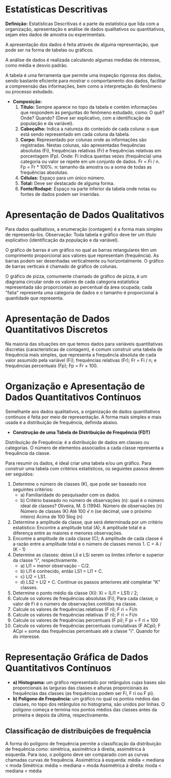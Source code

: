 # Estatísticas Descritivas

**Definição:** Estatísticas Descritivas é a parte da estatística que lida com a organização, apresentação e análise de dados qualitativos ou quantitativos, sejam eles dados de amostra ou experimentais.

A apresentação dos dados é feita através de alguma representação, que pode ser na forma de tabelas ou gráficos.

A análise de dados é realizada calculando algumas medidas de interesse, como média e desvio padrão.

A tabela é uma ferramenta que permite uma inspeção rigorosa dos dados, sendo bastante eficiente para mostrar o comportamento dos dados, facilitar a compreensão das informações, bem como a interpretação do fenômeno ou processo estudado.

- **Composição:**
    1. **Título:** Sempre aparece no topo da tabela e contém informações que respondem às perguntas do fenômeno estudado, como: O quê? Onde? Quando? (Deve ser explicativo, com a identificação da população e da variável).
    2. **Cabeçalho:** Indica a natureza do conteúdo de cada coluna: o que está sendo representado em cada coluna da tabela.
    3. **Corpo:** Representado por colunas onde as informações são registradas. Nestas colunas, são apresentadas frequências absolutas (Fi), frequências relativas (Fr) e frequências relativas em porcentagem (Fp). Onde: Fi indica quantas vezes (frequência) uma categoria ou valor se repete em um conjunto de dados. Fr = Fi / n. Fp = Fr * 100%. n: tamanho da amostra ou a soma de todas as frequências absolutas.
    4. **Células:** Espaço para um único número.
    5. **Total:** Deve ser destacado de alguma forma.
    6. **Fonte/Rodapé:** Espaço na parte inferior da tabela onde notas ou fontes de dados podem ser inseridas.

# Apresentação de Dados Qualitativos

Para dados qualitativos, a enumeração (contagem) é a forma mais simples de representá-los. Observação: Toda tabela e gráfico deve ter um título explicativo (identificação da população e da variável).

O gráfico de barras é um gráfico no qual as barras retangulares têm um comprimento proporcional aos valores que representam (frequência). As barras podem ser desenhadas verticalmente ou horizontalmente. O gráfico de barras verticais é chamado de gráfico de colunas.

O gráfico de pizza, comumente chamado de gráfico de pizza, é um diagrama circular onde os valores de cada categoria estatística representada são proporcionais ao percentual da área ocupada; cada "fatia" representa uma categoria de dados e o tamanho é proporcional à quantidade que representa.

# Apresentação de Dados Quantitativos Discretos

Na maioria das situações em que temos dados para variáveis quantitativas discretas (características de contagem), é comum construir uma tabela de frequência mais simples, que representa a frequência absoluta de cada valor assumido pela variável (Fi); frequências relativas (Fr); Fr = Fi / n; e frequências percentuais (Fp); Fp = Fr × 100.

# Organização e Apresentação de Dados Quantitativos Contínuos

Semelhante aos dados qualitativos, a organização de dados quantitativos contínuos é feita por meio de representação. A forma mais simples e mais usada é a distribuição de frequência, definida abaixo.

- **Construção de uma Tabela de Distribuição de Frequência (FDT)**

Distribuição de Frequência: é a distribuição de dados em classes ou categorias. O número de elementos associados a cada classe representa a frequência da classe.

Para resumir os dados, é ideal criar uma tabela e/ou um gráfico. Para construir uma tabela com critérios estatísticos, os seguintes passos devem ser seguidos:

1. Determine o número de classes (K), que pode ser baseado nos seguintes critérios:
    - a) Familiaridade do pesquisador com os dados.
    - b) Critério baseado no número de observações (n): qual é o número ideal de classes? Oliveira, M. S (1994). Número de observações (n) Número de classes (K) Até 100 √ n (se decimal, use o próximo inteiro) Acima de 100 5log (n)
2. Determine a amplitude da classe, que será determinada por um critério estatístico: Encontre a amplitude total (A); A amplitude total é a diferença entre as maiores e menores observações.
3. Encontre a amplitude de cada classe (C); A amplitude de cada classe é a razão entre a amplitude total e o número de classes menos 1. C = A / (K - 1)
4. Determine as classes: deixe LIi e LSi serem os limites inferior e superior da classe "i", respectivamente.
    - a) LI1 = menor observação - C/2.
    - b) LI1 é conhecido, então LS1 = LI1 + C.
    - c) LI2 = LS1.
    - d) LS2 = LI2 + C. Continue os passos anteriores até completar "K" classes.
5. Determine o ponto médio da classe (Xi): Xi = (LI1 + LS1) / 2;
6. Calcule os valores de frequências absolutas (Fi); Para cada classe, o valor de Fi é o número de observações contidas na classe.
7. Calcule os valores de frequências relativas (F ri); F ri = Fi/n
8. Calcule os valores de frequências relativas (F ri); F ri = Fi/n
9. Calcule os valores de frequências percentuais (F pi); F pi = F ri × 100
10. Calcule os valores de frequências percentuais cumulativas (F ACpi); F ACpi = soma das frequências percentuais até a classe "i". Quando for do interesse.

# Representação Gráfica de Dados Quantitativos Contínuos

- **a) Histograma:** um gráfico representado por retângulos cujas bases são proporcionais às larguras das classes e alturas proporcionais às frequências das classes (as frequências podem ser Fi, F ri ou F pi).
- **b) Polígono de Frequência:** um gráfico no qual os pontos médios das classes, no topo dos retângulos no histograma, são unidos por linhas. O polígono começa e termina nos pontos médios das classes antes da primeira e depois da última, respectivamente.

## Classificação de distribuições de frequência

A forma do polígono de frequência permite a classificação da distribuição de frequência como: simétrica, assimétrica à direita, assimétrica à esquerda. Para isso, o polígono deve ser comparado com as curvas chamadas curvas de frequência.
Assimétrica à esquerda: média < mediana < moda
Simétrica: média = mediana = moda
Assimétrica à direita: moda < mediana < média

